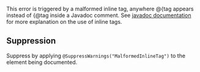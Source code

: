 This error is triggered by a malformed inline tag, anywhere @{tag appears
instead of {@tag inside a Javadoc comment. See [javadoc documentation][javadoc]
for more explanation on the use of inline tags.

[javadoc]: https://docs.oracle.com/javase/8/docs/technotes/tools/unix/javadoc.html#CHDJGIJB

## Suppression

Suppress by applying `@SuppressWarnings("MalformedInlineTag")` to the element
being documented.
